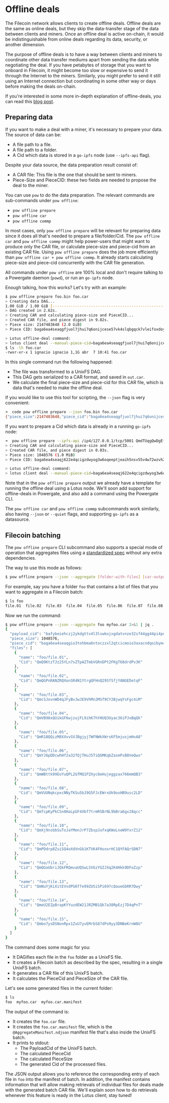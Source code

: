 # Offline deals

The Filecoin network allows clients to create offline deals. Offline deals are the same as online deals, but they skip the data-transfer stage of the data between clients and miners. Once an offline deal is active on-chain, it would be indistinguishable from online deals regarding its data, security, or another dimension.

The purpose of offline deals is to have a way between clients and miners to coordinate other data transfer mediums apart from sending the data while negotiating the deal. If you have petabytes of storage that you want to onboard in Filecoin, it might become too slow or expensive to send it through the Internet to the miners. Similarly, you might prefer to send it still using an Internet connection but coordinating in some other way or days before making the deals on-chain.

If you're interested in some more in-depth explanation of offline-deals, you can read this [blog post](https://filecoin.io/blog/offline-data-transfer-for-large-scale-data/).

## Preparing data

If you want to make a deal with a miner, it's necessary to prepare your data. The source of data can be:

- A file path to a file.
- A file path to a folder.
- A Cid which data is stored in a `go-ipfs` node (use `--ipfs-api` flag).

Despite your data source, the data preparation result consist of:

- A CAR file: This file is the one that should be sent to miners.
- Piece-Size and PieceCID: these two fields are needed to propose the deal to the miner.

You can use `pow` to do the data preparation. The relevant commands are sub-commands under `pow offline`:

- `pow offline prepare`
- `pow offline car`
- `pow offline commp`

In most cases, only `pow offline prepare` will be relevant for preparing data since it does all that's needed to prepare a file/folder/Cid. The `pow offline car` and `pow offline commp` might help power-users that might want to produce only the CAR file, or calculate piece-size and piece-cid from an existing CAR file. Using `pow offline prepare` does the job more efficiently than `pow offline car + pow offline commp`. It already starts calculating piece-size and piece-cid concurrently with the CAR file generation.

All commands under `pow offline` are 100% local and don't require talking to a Powergate daemon (`powd`), or run an `go-ipfs` node.

Enough talking, how this works? Let's try with an example:

```bash
$ pow offline prepare foo.bin foo.car
> Creating data DAG...
1.00 GiB / 1.00 GiB [---------------------------------------------------------------------------------------------------------------------------------------------------------------------------------------------------------------------------------------------] 100.00% 423.84 MiB p/s
> DAG created in 2.62s.
> Creating CAR and calculating piece-size and PieceCID...
> Created CAR file, and piece digest in 9.82s.
> Piece size: 2147483648 (2.0 GiB)
> Piece CID: baga6ea4seaqgfjuol7jhui7q6onijcese57vk4slqbgqck7vleifoxdoyqrl4fy

> Lotus offline-deal command:
> lotus client deal --manual-piece-cid=baga6ea4seaqgfjuol7jhui7q6onijcese57vk4slqbgqck7vleifoxdoyqrl4fy --manual-piece-size=2147483648 QmTEsmWrxvzEhhPoiMkU2tMAfhwAsVpKQ8otCuHsFtTpmM <miner> <price> <duration>
$ ls -lh foo.car 
-rwxr-xr-x 1 ignacio ignacio 1,1G abr  7 10:41 foo.car
```

In this single command run the following happened:

- The file was transformed to a UnixFS DAG.
- This DAG gets serialized to a CAR format, and saved in `out.car`.
- We calculate the final piece-size and piece-cid for this CAR file, which is data that's needed to make the offline deal.

If you would like to use this tool for scripting, the `--json` flag is very convenient:

```bash
➜  code pow offline prepare --json foo.bin foo.car
{"piece_size":2147483648,"piece_cid":"baga6ea4seaqgfjuol7jhui7q6onijcese57vk4slqbgqck7vleifoxdoyqrl4fy"}
```

If you want to prepare a Cid which data is already in a running `go-ipfs` node:

```bash
➜  pow offline prepare --ipfs-api /ip4/127.0.0.1/tcp/5001 QmdTUqgQwDgEfQee7Qwi49iXp3McDUMwh7de3wQ4Kna84t foo.car
> Creating CAR and calculating piece-size and PieceCID...
> Created CAR file, and piece digest in 0.03s.
> Piece size: 1048576 (1.0 MiB)
> Piece CID: baga6ea4seaqj622e4qcigzdwyog3w6oqeeptjeaih5nsv55v4w72wzvh24nkefy

> Lotus offline-deal command:
> lotus client deal --manual-piece-cid=baga6ea4seaqj622e4qcigzdwyog3w6oqeeptjeaih5nsv55v4w72wzvh24nkefy --manual-piece-size=1048576 QmdTUqgQwDgEfQee7Qwi49iXp3McDUMwh7de3wQ4Kna84t <miner> <price> <duration>
```

Note that in the `pow offline prepare` output we already have a template for running the offline deal using a Lotus node.
We'll soon add support for offline-deals in Powergate, and also add a command using the Powergate CLI.

The `pow offline car` and `pow offline commp` subcommands work similarly, also having `--json` or `--quiet` flags, and supporting `go-ipfs` as a datasource.

## Filecoin batching

The `pow offline prepare` CLI subcommand also supports a special mode of operation that aggregates files using a [standardized spec](https://hackmd.io/O-zleFXsTdKNIyUZ-3bDDw?view) without any extra dependencies.

The way to use this mode as follows:
```bash
$ pow offline prepare --json --aggregate [folder-with-files] [car-output-path]
```

For example, say you have a folder `foo` that contains a list of files that you want to aggregate in a Filecoin batch:
```bash
$ ls foo
file.01  file.02  file.03  file.04  file.05  file.06  file.07  file.08  file.09  file.10  file.11  file.12  file.13  file.14  file.15
```

Now we run the command:
```bash
$ pow offline prepare --json --aggregate foo myfoo.car 2>&1 | jq .
{
  "payload_cid": "bafybeiehczj2ykdgttv4l3lvwkojxgdatvnze32sf44gg44pi4pnajlle4",
  "piece_size": 1048576,
  "piece_cid": "baga6ea4seaqgio3tohbma6ntoczzxl2qtcicmoio3axacndqoibym4klq5q6qly",
  "files": [
    {
      "name": "foo/file.01",
      "Cid": "QmQ9KtzTJz25YLn7sZTpAZTmbVGRnDPt2FKgT68drdPv3K"
    },
    {
      "name": "foo/file.02",
      "Cid": "QmQGPnRANZRQXonSR4N1YtrgQFHnQ29SfSfjYANGEDetqF"
    },
    {
      "name": "foo/file.03",
      "Cid": "QmcSJovnWD4qJFyBvJwJE9VhMn2MSf9CY2BjwqYsFgc4iM"
    },
    {
      "name": "foo/file.04",
      "Cid": "QmVB98xQUikGF6wjzujFL9ihK7hYHUQ3Uyac36iPJxBqQk"
    },
    {
      "name": "foo/file.05",
      "Cid": "QmR18QQizM8XXvvSVJBgjyj7WFNWkXWrsKF5mjusjmHvA8"
    },
    {
      "name": "foo/file.06",
      "Cid": "QmYJ6pDDcwhHf2a32fQjTHuJ5TiQGMKqbZasmPsB8VeQwx"
    },
    {
      "name": "foo/file.07",
      "Cid": "QmWBttk99EoYuQPL2GfMQ1PZXyc8eHujeggzax766mmQB3"
    },
    {
      "name": "foo/file.08",
      "Cid": "QmVUUNqkcpxcNNyTKSu5bJ9G5FJcEWrxUk9oxHB9usc2LD"
    },
    {
      "name": "foo/file.09",
      "Cid": "QmTcpKyPkCSn8HaLpGF4Xbf7trmRSBrNL9bBra6gx28qcc"
    },
    {
      "name": "foo/file.10",
      "Cid": "QmXj9nsbbSuToJaYMenJrP7ZbspJufxqKWoLneW9YxrZ12"
    },
    {
      "name": "foo/file.11",
      "Cid": "QmPDdrp8ZsiSQ4oXdVnGb1KTVK4FHsnxrHC1QYFAQrSDN7"
    },
    {
      "name": "foo/file.12",
      "Cid": "QmQGoUbriJQkFRQmvaUQSwLSVGzYGZJXq2K4Hkk9DFoZzp"
    },
    {
      "name": "foo/file.13",
      "Cid": "QmNuYjKiXitEVvdPG6Tfe99ZUSiSPi697cQaueGbRR7Dwy"
    },
    {
      "name": "foo/file.14",
      "Cid": "QmeU2EZpBrapKYYuzdEW21JRZMB1Qk7a38RpEzj7D4qPnT"
    },
    {
      "name": "foo/file.15",
      "Cid": "Qmbo7ysDSNonRpx1ZxU7yvEMrbS87dPo9yy3DNBeKrnW8U"
    }
  ]
}
```
The command does some magic for you:
- It DAGifies each file in the `foo` folder as a UnixFS file.
- It creates a Filecoin batch as described by the spec, resulting in a single UnixFS batch.
- It generates a CAR file of this UnixFS batch.
- It calculates the PieceCid and PieceSize of the CAR file.

Let's see some generated files in the current folder:
```bash
$ ls
foo  myfoo.car  myfoo.car.manifest
```

The output of the command is:
- It creates the `foo.car` file.
- It creates the `foo.car.manifest` file, which is the `@AggregateManifest.ndjson` manifest file that's also inside the UnixFS batch.
- It prints to stdout:
    - The PayloadCid of the UnixFS batch.
    - The calculated PieceCid
    - The calculated PieceSize
    - The generated Cid of the processed files.

The JSON output allows you to reference the corresponding entry of each file in `foo` into the manifest of batch. In addition, the manifest contains information that will allow making retrievals of individual files for deals made with the generated batch CAR file.
We'll explain soon how to do retrievals whenever this feature is ready in the Lotus client; stay tuned!